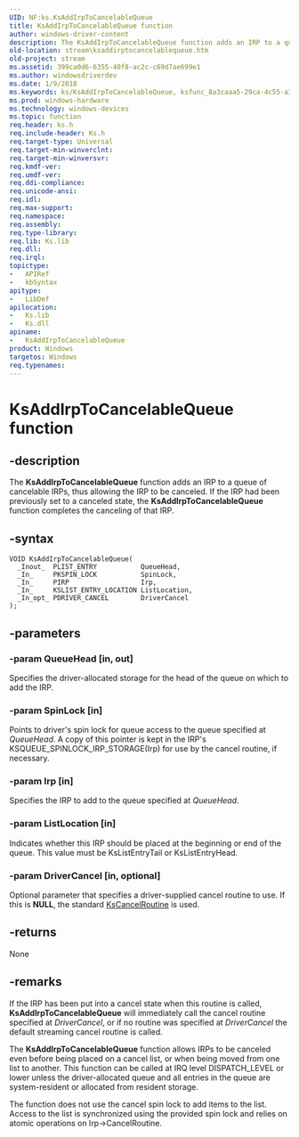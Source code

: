 ```yaml
---
UID: NF:ks.KsAddIrpToCancelableQueue
title: KsAddIrpToCancelableQueue function
author: windows-driver-content
description: The KsAddIrpToCancelableQueue function adds an IRP to a queue of cancelable IRPs, thus allowing the IRP to be canceled. If the IRP had been previously set to a canceled state, the KsAddIrpToCancelableQueue function completes the canceling of that IRP.
old-location: stream\ksaddirptocancelablequeue.htm
old-project: stream
ms.assetid: 399ca0d6-6355-40f8-ac2c-c69d7ae699e1
ms.author: windowsdriverdev
ms.date: 1/9/2018
ms.keywords: ks/KsAddIrpToCancelableQueue, ksfunc_8a3caaa5-29ca-4c55-a3f6-8214808954b3.xml, KsAddIrpToCancelableQueue, KsAddIrpToCancelableQueue function [Streaming Media Devices], stream.ksaddirptocancelablequeue
ms.prod: windows-hardware
ms.technology: windows-devices
ms.topic: function
req.header: ks.h
req.include-header: Ks.h
req.target-type: Universal
req.target-min-winverclnt: 
req.target-min-winversvr: 
req.kmdf-ver: 
req.umdf-ver: 
req.ddi-compliance: 
req.unicode-ansi: 
req.idl: 
req.max-support: 
req.namespace: 
req.assembly: 
req.type-library: 
req.lib: Ks.lib
req.dll: 
req.irql: 
topictype:
-	APIRef
-	kbSyntax
apitype:
-	LibDef
apilocation:
-	Ks.lib
-	Ks.dll
apiname:
-	KsAddIrpToCancelableQueue
product: Windows
targetos: Windows
req.typenames: 
---
```


# KsAddIrpToCancelableQueue function


## -description


The <b>KsAddIrpToCancelableQueue</b> function adds an IRP to a queue of cancelable IRPs, thus allowing the IRP to be canceled. If the IRP had been previously set to a canceled state, the <b>KsAddIrpToCancelableQueue </b>function completes the canceling of that IRP. 


## -syntax


````
VOID KsAddIrpToCancelableQueue(
  _Inout_  PLIST_ENTRY           QueueHead,
  _In_     PKSPIN_LOCK           SpinLock,
  _In_     PIRP                  Irp,
  _In_     KSLIST_ENTRY_LOCATION ListLocation,
  _In_opt_ PDRIVER_CANCEL        DriverCancel
);
````


## -parameters




### -param QueueHead [in, out]

Specifies the driver-allocated storage for the head of the queue on which to add the IRP.


### -param SpinLock [in]

Points to driver's spin lock for queue access to the queue specified at <i>QueueHead</i>. A copy of this pointer is kept in the IRP's KSQUEUE_SPINLOCK_IRP_STORAGE(Irp) for use by the cancel routine, if necessary.


### -param Irp [in]

Specifies the IRP to add to the queue specified at <i>QueueHead</i>.


### -param ListLocation [in]

Indicates whether this IRP should be placed at the beginning or end of the queue. This value must be KsListEntryTail or KsListEntryHead.


### -param DriverCancel [in, optional]

Optional parameter that specifies a driver-supplied cancel routine to use. If this is <b>NULL</b>, the standard <a href="https://msdn.microsoft.com/library/windows/hardware/ff561011">KsCancelRoutine</a> is used.


## -returns


None



## -remarks


If the IRP has been put into a cancel state when this routine is called, <b>KsAddIrpToCancelableQueue</b> will immediately call the cancel routine specified at <i>DriverCancel</i>, or if no routine was specified at <i>DriverCancel </i>the default streaming cancel routine is called.

The <b>KsAddIrpToCancelableQueue</b> function allows IRPs to be canceled even before being placed on a cancel list, or when being moved from one list to another. This function can be called at IRQ level DISPATCH_LEVEL or lower unless the driver-allocated queue and all entries in the queue are system-resident or allocated from resident storage.

The function does not use the cancel spin lock to add items to the list. Access to the list is synchronized using the provided spin lock and relies on atomic operations on Irp-&gt;CancelRoutine.


